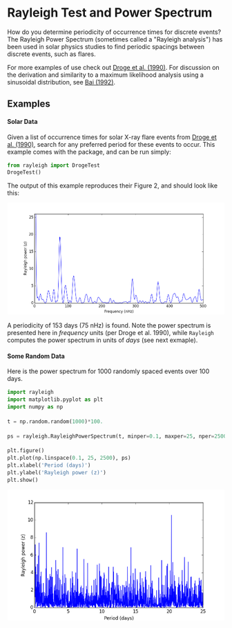 # Rayleigh Test and Power Spectrum

How do you determine periodicity of occurrence times for discrete events? The Rayleigh Power Spectrum (sometimes called a "Rayleigh analysis") has been used in solar physics studies to find periodic spacings between discrete events, such as flares.

For more examples of use check out [Droge et al. (1990)](http://adsabs.harvard.edu/abs/1990ApJS...73..279D). For discussion on the derivation and similarity to a maximum likelihood analysis using a sinusoidal distribution, see [Bai (1992)](http://adsabs.harvard.edu/doi/10.1086/171816).


## Examples
#### Solar Data
Given a list of occurrence times for solar X-ray flare events from [Droge et al. (1990)](http://adsabs.harvard.edu/abs/1990ApJS...73..279D), search for any preferred period for these events to occur. This example comes with the package, and can be run simply:

````python
from rayleigh import DrogeTest
DrogeTest()
````
The output of this example reproduces their Figure 2, and should look like this:

<img src="fig2.png" width="600">

A periodicity of 153 days (75 nHz) is found. Note the power spectrum is presented here in *frequency* units (per Droge et al. 1990), while `Rayleigh` computes the power spectrum in units of *days* (see next exmaple).


#### Some Random Data
Here is the power spectrum for 1000 randomly spaced events over 100 days.

````python
import rayleigh
import matplotlib.pyplot as plt
import numpy as np

t = np.random.random(1000)*100.

ps = rayleigh.RayleighPowerSpectrum(t, minper=0.1, maxper=25, nper=2500)

plt.figure()
plt.plot(np.linspace(0.1, 25, 2500), ps)
plt.xlabel('Period (days)')
plt.ylabel('Rayleigh power (z)')
plt.show()
````
<img src="random.png" width="600">